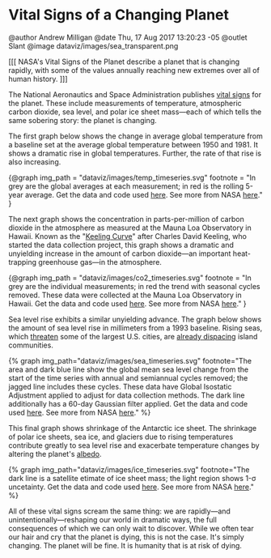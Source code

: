 Vital Signs of a Changing Planet
================================

@author Andrew Milligan
@date Thu, 17 Aug 2017 13:20:23 -05
@outlet Slant
@image dataviz/images/sea_transparent.png

[[[ NASA's Vital Signs of the Planet describe a planet that is changing
rapidly, with some of the values annually reaching new extremes over all of
human history.  ]]]


The National Aeronautics and Space Administration publishes [vital signs][1]
for the planet. These include measurements of temperature, atmospheric carbon
dioxide, sea level, and polar ice sheet mass&mdash;each of which tells the same
sobering story: the planet is changing.

The first graph below shows the change in average global temperature from a
baseline set at the average global temperature between 1950 and 1981. It shows
a dramatic rise in global temperatures. Further, the rate of that rise is also
increasing.

{@graph
  img_path = "dataviz/images/temp_timeseries.svg"
  footnote = "In grey are the global averages at each measurement; in red is
    the rolling 5-year average. Get the data and code used
    [here](https://github.com/slantedlabs/nasa_climate_change_data). See more
    from NASA
    [here](https://climate.nasa.gov/vital-signs/global-temperature/)."
}

The next graph shows the concentration in parts-per-million of carbon dioxide
in the atmosphere as measured at the Mauna Loa Observatory in Hawaii. Known as
the "[Keeling Curve][2]" after Charles David Keeling, who started the data
collection project, this graph shows a dramatic and unyielding increase in the
amount of carbon dioxide&mdash;an important heat-trapping greenhouse
gas&mdash;in the atmosphere.

{@graph
  img_path = "dataviz/images/co2_timeseries.svg"
  footnote = "In grey are the individual measurements; in red the trend with
    seasonal cycles removed. These data were collected at the Mauna Loa
    Observatory in Hawaii. Get the data and code used
    [here](https://github.com/slantedlabs/nasa_climate_change_data). See more
    from NASA [here](https://climate.nasa.gov/vital-signs/carbon-dioxide/)."
}

Sea level rise exhibits a similar unyielding advance. The graph below shows the
amount of sea level rise in millimeters from a 1993 baseline. Rising seas,
which [threaten][3] some of the largest U.S. cities, are [already dispacing][4]
island communities.


{% graph img_path="dataviz/images/sea_timeseries.svg" footnote="The area and dark blue line show the global mean sea level change from the start of the time series with annual and semiannual cycles removed; the jagged line includes these cycles. These data have Global Isostatic Adjustment applied to adjust for data collection methods. The dark line additionally has a 60-day Gaussian filter applied. Get the data and code used [here](https://github.com/slantedlabs/nasa_climate_change_data). See more from NASA [here](https://climate.nasa.gov/vital-signs/sea-level/)." %}


This final graph shows shrinkage of the Antarctic ice sheet. The shrinkage of
polar ice sheets, sea ice, and glaciers due to rising temperatures contribute
greatly to sea level rise and exacerbate temperature changes by altering the
planet's [albedo][5].


{% graph img_path="dataviz/images/ice_timeseries.svg" footnote="The dark line is a satellite etimate of ice sheet mass; the light region shows 1-&sigma; uncetainty. Get the data and code used [here](https://github.com/slantedlabs/nasa_climate_change_data). See more from NASA [here](https://climate.nasa.gov/vital-signs/land-ice/)." %}


All of these vital signs scream the same thing: we are rapidly&mdash;and
unintentionally&mdash;reshaping our world in dramatic ways, the full
consequences of which we can only wait to discover. While we often tear our
hair and cry that the planet is dying, this is not the case. It's simply
changing. The planet will be fine. It is humanity that is at risk of dying.



[1]: https://climate.nasa.gov/vital-signs/
[2]: https://en.wikipedia.org/wiki/Keeling_Curve
[3]: http://time.com/4257194/sea-level-rise-climate-change-miami/
[4]: https://www.scientificamerican.com/article/sea-level-rise-swallows-5-whole-pacific-islands/
[5]: https://en.wikipedia.org/wiki/Albedo

